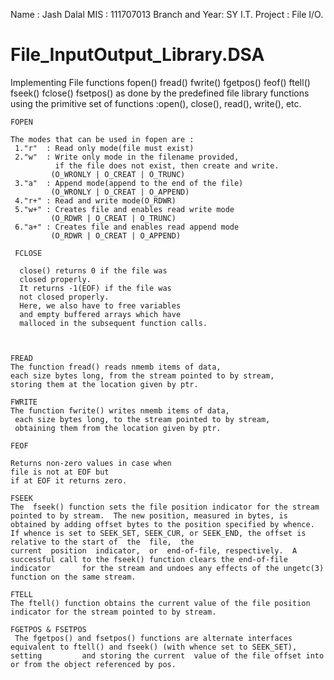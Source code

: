 Name : Jash Dalal
MIS : 111707013
Branch and Year: SY I.T.
Project : File I/O.
# File_InputOutput_Library.DSA

Implementing File functions 
	fopen()
	fread()
	fwrite()
	fgetpos()
	feof() 
	ftell()
	fseek() 
	fclose()
	fsetpos()
as done  by the predefined file library functions using the primitive set of functions :open(), close(), read(), write(), etc. 

	FOPEN

	The modes that can be used in fopen are :
	 1."r"  : Read only mode(file must exist) 
	 2."w"  : Write only mode in the filename provided,
	    	  if the file does not exist, then create and write.
	 		 (O_WRONLY | O_CREAT | O_TRUNC)
	 3."a"  : Append mode(append to the end of the file)
	 		 (O_WRONLY | O_CREAT | O_APPEND)
	 4."r+" : Read and write mode(O_RDWR)
	 5."w+" : Creates file and enables read write mode
	 		 (O_RDWR | O_CREAT | O_TRUNC)
	 6."a+" : Creates file and enables read append mode
	 		 (O_RDWR | O_CREAT | O_APPEND)
	 
	 FCLOSE

	  close() returns 0 if the file was 
	  closed properly.
	  It returns -1(EOF) if the file was
	  not closed properly.
	  Here, we also have to free variables
	  and empty buffered arrays which have 
	  malloced in the subsequent function calls.
	 
	 
	 
	FREAD
	The function fread() reads nmemb items of data, 
	each size bytes long, from the stream pointed to by stream,
	storing them at the location given by ptr. 
	
	FWRITE 
	The function fwrite() writes nmemb items of data,
	 each size bytes long, to the stream pointed to by stream, 
	 obtaining them from the location given by ptr.
		 
	FEOF
	
	Returns non-zero values in case when 
	file is not at EOF but
 	if at EOF it returns zero.
 	
 	FSEEK
 	The  fseek() function sets the file position indicator for the stream pointed to by stream.  The new position, measured in bytes, is 		obtained by adding offset bytes to the position specified by whence.  If whence is set to SEEK_SET, SEEK_CUR, or SEEK_END, the offset is 		relative to the start of  the  file,  the
    current  position  indicator,  or  end-of-file, respectively.  A successful call to the fseek() function clears the end-of-file indicator 		for the stream and undoes any effects of the ungetc(3) function on the same stream.

 	FTELL
	The ftell() function obtains the current value of the file position
	indicator for the stream pointed to by stream.
	
	FGETPOS & FSETPOS
	 The fgetpos() and fsetpos() functions are alternate interfaces equivalent to ftell() and fseek() (with whence set to SEEK_SET), setting 		 and storing the current  value of the file offset into or from the object referenced by pos.
